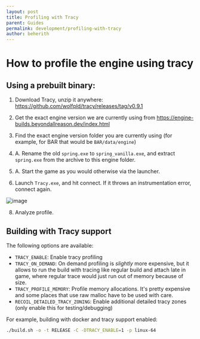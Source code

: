 ```yaml
---
layout: post
title: Profiling with Tracy
parent: Guides
permalink: development/profiling-with-tracy
author: beherith
---
```


# How to profile the engine using tracy

## Using a prebuilt binary:

1. Download Tracy, unzip it anywhere: https://github.com/wolfpld/tracy/releases/tag/v0.9.1

2. Get the exact engine version we are currently using from https://engine-builds.beyondallreason.dev/index.html

3. Find the exact engine version folder you are currently using (for example, for BAR that would be `BAR/data/engine`)

4. A. Rename the old `spring.exe` to `spring_vanilla.exe`, and extract `spring.exe` from the archive to this engine folder.

5. A. Start the game as you would otherwise via the launcher.

6. Launch `Tracy.exe`, and hit connect. If it throws an instrumentation error, connect again.

![image](https://github.com/beyond-all-reason/spring/assets/109391/830e5c6e-b37f-48ab-9adc-cc297cefff46)

8. Analyze profile.

## Building with Tracy support

The following options are available:

- `TRACY_ENABLE`: Enable tracy profiling
- `TRACY_ON_DEMAND`: On demand profiling is *slightly* more expensive, but it
allows to run the build with tracing like regular build and attach late in game,
where regular trace would just run out of memory because of size.
- `TRACY_PROFILE_MEMORY`: Profile memory allocations. It's pretty expensive and
some places that use raw malloc have to be used with care.
- `RECOIL_DETAILED_TRACY_ZONING`: Enable additional detailed tracy zones (only enable this for testing/debugging)

For example, building with docker and tracy support enabled:

```bash
./build.sh -o -t RELEASE -C -DTRACY_ENABLE=1 -p linux-64
```
